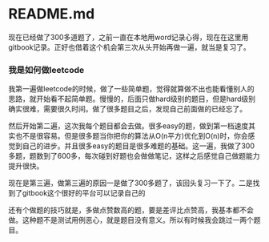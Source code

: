 # README.md

现在已经做了300多道题了，之前一直在本地用word记录心得，现在在这里用gitbook记录。正好也借着这个机会第三次从头开始再做一遍，就当是复习了。

### 我是如何做leetcode

我第一遍做leetcode的时候，做了一些简单题，觉得就算做不出也能看懂别人的思路，就开始看不起简单题。慢慢的，后面只做hard级别的题目，但是hard级别确实很难，需要很久时间。做了很多题目之后，发现自己前面做的已经忘了。

然后开始第二遍，这次我每个题目都会去做。很多easy的题，做到第一档速度其实也不是很容易。但是很多题当你把你的算法从O\(n平方\)优化到O\(n\)时，你会感觉到自己的进步。并且很多easy的题目是很多难题的基础。这一遍，我做了300多题，题数到了600多，每次碰到好题也会做做笔记，这样之后感觉自己做题能力提升很快。

现在是第三遍，做第三遍的原因一是做了300多题了，该回头复习一下了。二是找到了gitbook这个很好的平台可以记录自己的



还有个做题的技巧就是，多做点赞数高的题，要是差评比点赞高，我基本都不会做。这种题不是测试用例恶心，就是题目没有意义。所以有时候我会跳过一两个题目。


